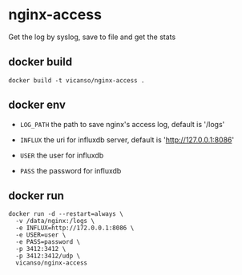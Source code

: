 # nginx-access

Get the log by syslog, save to file and get the stats

## docker build

```
docker build -t vicanso/nginx-access .
```

## docker env

- `LOG_PATH` the path to save nginx's access log, default is '/logs'

- `INFLUX` the uri for influxdb server, default is 'http://127.0.0.1:8086'

- `USER` the user for influxdb

- `PASS` the password for influxdb



## docker run

```
docker run -d --restart=always \
  -v /data/nginx:/logs \
  -e INFLUX=http://172.0.0.1:8086 \
  -e USER=user \
  -e PASS=password \
  -p 3412:3412 \
  -p 3412:3412/udp \
  vicanso/nginx-access
``` 
